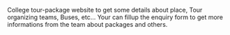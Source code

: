 College tour-package website to get some details about place, Tour organizing teams, Buses, etc...
Your can fillup the enquiry form to get more informations from the team about packages and others.
